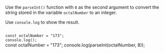 Use the `parseInt()` function
with `8` as the second argument
to convert the string
stored in the variable `octalNumber` to
an integer.

Use `console.log`
to show the result.

<codeblock language="javascript" type="exercise" testMode="fixedInput">
<code>
const octalNumber = "173";
console.log();
</code>

<solution>
const octalNumber = "173";
console.log(parseInt(octalNumber, 8));
</solution>
</codeblock>